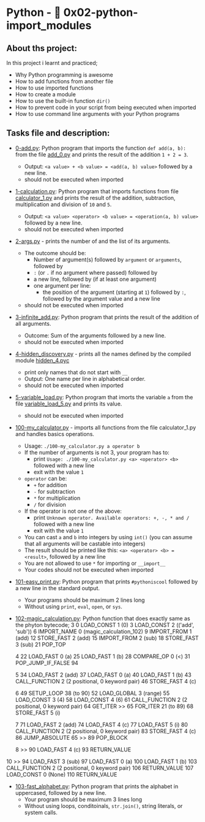# Python - :page_with_curl: 0x02-python-import_modules
## About ths project:
In this project i learnt and practiced;
- Why Python programming is awesome
- How to add functions from another file
- How to use imported functions
- How to create a module
- How to use the built-in function `dir()`
- How to prevent code in your script from being executed when imported
- How to use command line arguments with your Python programs
## Tasks file and description:
* [0-add.py](./0-add.py): Python program that imports the function
  `def add(a, b):` from the file [add_0.py](./add_0.py) and prints the
  result of the addition `1 + 2 = 3`.
  * Output: `<a value> + <b value> = <add(a, b) value>` followed by a new line.
  * should not be executed when imported

* [1-calculation.py](./1-calculation.py): Python program that imports functions
  from file [calculator_1.py](./1-calculator.py) and prints the result
  of the addition, subtraction, multiplication and division of `10` and `5`.
  * Output: `<a value> <operator> <b value> = <operation(a, b) value>` followed by a new line.
  * should not be executed when imported

* [2-args.py](2-args.py) - prints the number of and the list of its arguments.
  * The outcome should be:
    * Number of argument(s) followed by `argument` or `arguments`, followed by
    * `:` (or `.` if no argument where passed) followed by
    * a new line, followed by (if at least one argument)
    * one argument per line:
      * the position of the argument (starting at `1`) followed by `:`, followed by the argument value and a new line
  * should not be executed when imported

* [3-infinite_add.py](./3-infinite_add.py): Python program that prints the result of the
  addition of all arguments.
  * Outcome: Sum of the arguments followed by a new line.
  * should not be executed when imported

* [4-hidden_discovery.py](4-hidden_discovery.py) - prints all the names defined by the compiled module [hidden_4.pyc](https://github.com/holbertonschool/0x02.py/raw/master/hidden_4.pyc)
  * print only names that do not start with `__`
  * Output: One name per line in alphabetical order.
  * should not be executed when imported

* [5-variable_load.py](./5-variable_load.py): Python program that imorts the
  variable `a` from the file [variable_load_5.py](./variable_load_5.py) and prints its value.
  * should not be executed when imported

* [100-my_calculator.py](100-my_calculator.py) - imports all functions from the file calculator_1.py and handles basics operations.
  * Usage: `./100-my_calculator.py a operator b`
  * If the number of arguments is not 3, your program has to:
    - print `Usage: ./100-my_calculator.py <a> <operator> <b>` followed with a new line
    - exit with the value `1`
  * `operator` can be:
    - `+` for addition
    - `-` for subtraction
    - `*` for multiplication
    - `/` for division
  * If the operator is not one of the above:
    - print `Unknown operator. Available operators: +, -, * and /` followed with a new line
    - exit with the value `1`
  * You can cast `a` and `b` into integers by using `int()` (you can assume that all arguments will be castable into integers)
  * The result should be printed like this: `<a> <operator> <b> = <result>`, followed by a new line
  * You are not allowed to use `*` for importing or `__import__`
  * Your codes should not be executed when imported

* [101-easy_print.py](./101-easy_print.py): Python program that prints
  `#pythoniscool` followed by a new line in the standard output.
  * Your programs should be maximum 2 lines long
  * Without using `print`, `eval`, `open`, or `sys`.

* [102-magic_calculation.py](./102-magic_calculation.py): Python function that does exactly same as the phyton bytecode;
3           0 LOAD_CONST               1 (0)
              3 LOAD_CONST               2 (('add', 'sub'))
              6 IMPORT_NAME              0 (magic_calculation_102)
              9 IMPORT_FROM              1 (add)
             12 STORE_FAST               2 (add)
             15 IMPORT_FROM              2 (sub)
             18 STORE_FAST               3 (sub)
             21 POP_TOP

  4          22 LOAD_FAST                0 (a)
             25 LOAD_FAST                1 (b)
             28 COMPARE_OP               0 (<)
             31 POP_JUMP_IF_FALSE       94

  5          34 LOAD_FAST                2 (add)
             37 LOAD_FAST                0 (a)
             40 LOAD_FAST                1 (b)
             43 CALL_FUNCTION            2 (2 positional, 0 keyword pair)
             46 STORE_FAST               4 (c)

  6          49 SETUP_LOOP              38 (to 90)
             52 LOAD_GLOBAL              3 (range)
             55 LOAD_CONST               3 (4)
             58 LOAD_CONST               4 (6)
             61 CALL_FUNCTION            2 (2 positional, 0 keyword pair)
             64 GET_ITER
        >>   65 FOR_ITER                21 (to 89)
             68 STORE_FAST               5 (i)

  7          71 LOAD_FAST                2 (add)
             74 LOAD_FAST                4 (c)
             77 LOAD_FAST                5 (i)
             80 CALL_FUNCTION            2 (2 positional, 0 keyword pair)
             83 STORE_FAST               4 (c)
             86 JUMP_ABSOLUTE           65
        >>   89 POP_BLOCK

  8     >>   90 LOAD_FAST                4 (c)
             93 RETURN_VALUE

 10     >>   94 LOAD_FAST                3 (sub)
             97 LOAD_FAST                0 (a)
            100 LOAD_FAST                1 (b)
            103 CALL_FUNCTION            2 (2 positional, 0 keyword pair)
            106 RETURN_VALUE
            107 LOAD_CONST               0 (None)
            110 RETURN_VALUE

* [103-fast_alphabet.py](./103-fast_alphabet.py): Python program that prints the alphabet in
  uppercased, followed by a new line.
  * Your program should be maximum 3 lines long
  * Without using loops, conditoinals, `str.join()`, string literals, or system calls.
